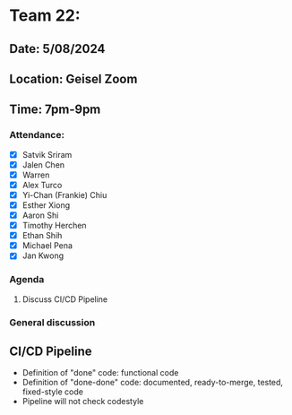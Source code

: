 # Team 22: 
## Date: 5/08/2024
## Location: Geisel Zoom
## Time: 7pm-9pm

### Attendance:
- [x] Satvik Sriram
- [x] Jalen Chen
- [x] Warren 
- [x] Alex Turco
- [x] Yi-Chan (Frankie) Chiu
- [x] Esther Xiong
- [x] Aaron Shi
- [x] Timothy Herchen
- [x] Ethan Shih
- [x] Michael Pena
- [x] Jan Kwong

### Agenda

1. Discuss CI/CD Pipeline 

### General discussion

## CI/CD Pipeline
- Definition of "done" code: functional code
- Definition of "done-done" code: documented, ready-to-merge, tested, fixed-style code 
- Pipeline will not check codestyle